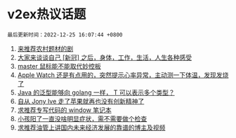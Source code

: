 # v2ex热议话题

`最后更新时间：2022-12-25 16:07:44 +0800`

1. [来推荐农村题材的剧](https://www.v2ex.com/t/904458)
1. [大家来谈谈自己 [新冠] 之后，身体，工作，生活，人生各种感受](https://www.v2ex.com/t/904541)
1. [master 鼠标能不能取代妙控板](https://www.v2ex.com/t/904499)
1. [Apple Watch 还是有点用的，突然提示心率异常，主动测一下体温，发现发烧了](https://www.v2ex.com/t/904506)
1. [Java 的泛型能够向 golang 一样， T 可以表示多个类型？](https://www.v2ex.com/t/904511)
1. [自从 Jony Ive 走了苹果就再也没有创新精神了](https://www.v2ex.com/t/904555)
1. [求推荐专写代码的 window 笔记本](https://www.v2ex.com/t/904463)
1. [小孩阳了一直没啥明显症状，需不需要做个检查](https://www.v2ex.com/t/904533)
1. [求推荐油管上讲国内未来经济发展的靠谱的博主及视频](https://www.v2ex.com/t/904564)


